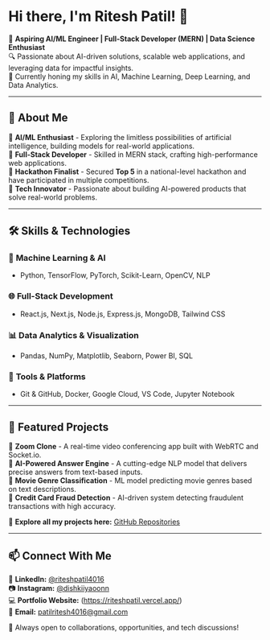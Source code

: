 # Hi there, I'm Ritesh Patil! 👋

🚀 **Aspiring AI/ML Engineer | Full-Stack Developer (MERN) | Data Science Enthusiast**  
🔍 Passionate about AI-driven solutions, scalable web applications, and leveraging data for impactful insights.  
📍 Currently honing my skills in AI, Machine Learning, Deep Learning, and Data Analytics.  

---

## 🚀 About Me

🔹 **AI/ML Enthusiast** - Exploring the limitless possibilities of artificial intelligence, building models for real-world applications.  
🔹 **Full-Stack Developer** - Skilled in MERN stack, crafting high-performance web applications.  
🔹 **Hackathon Finalist** - Secured **Top 5** in a national-level hackathon and have participated in multiple competitions.  
🔹 **Tech Innovator** - Passionate about building AI-powered products that solve real-world problems.  

---

## 🛠️ Skills & Technologies

### 🚀 **Machine Learning & AI**
- Python, TensorFlow, PyTorch, Scikit-Learn, OpenCV, NLP

### 🌐 **Full-Stack Development**
- React.js, Next.js, Node.js, Express.js, MongoDB, Tailwind CSS

### 📊 **Data Analytics & Visualization**
- Pandas, NumPy, Matplotlib, Seaborn, Power BI, SQL

### 🔧 **Tools & Platforms**
- Git & GitHub, Docker, Google Cloud, VS Code, Jupyter Notebook

---

## 📂 Featured Projects

🔹 **Zoom Clone** - A real-time video conferencing app built with WebRTC and Socket.io.  
🔹 **AI-Powered Answer Engine** - A cutting-edge NLP model that delivers precise answers from text-based inputs.  
🔹 **Movie Genre Classification** - ML model predicting movie genres based on text descriptions.  
🔹 **Credit Card Fraud Detection** - AI-driven system detecting fraudulent transactions with high accuracy.  

📌 **Explore all my projects here:** [GitHub Repositories](https://github.com/RiteshPatil06)  

---

## 📫 Connect With Me

💼 **LinkedIn:** [@riteshpatil4016](https://www.linkedin.com/in/riteshpatil4016)  
📷 **Instagram:** [@dishkiiyaoonn](https://www.instagram.com/dishkiiyaoonn)  
💻 **Portfolio Website:**  (https://riteshpatil.vercel.app/)  
📧 **Email:** patilritesh4016@gmail.com 

🚀 Always open to collaborations, opportunities, and tech discussions!
